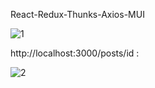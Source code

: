 
React-Redux-Thunks-Axios-MUI


![1](https://user-images.githubusercontent.com/106027748/177340363-be765cc8-9384-4b2c-b5a3-f7dfa3e1958b.png)



http://localhost:3000/posts/id : 


![2](https://user-images.githubusercontent.com/106027748/177340402-90c17b69-d992-42e2-977d-81da2576f2b3.png)



